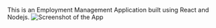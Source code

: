 This is an Employment Management Application built using React and Nodejs.
![Screenshot of the App](manforce.png)